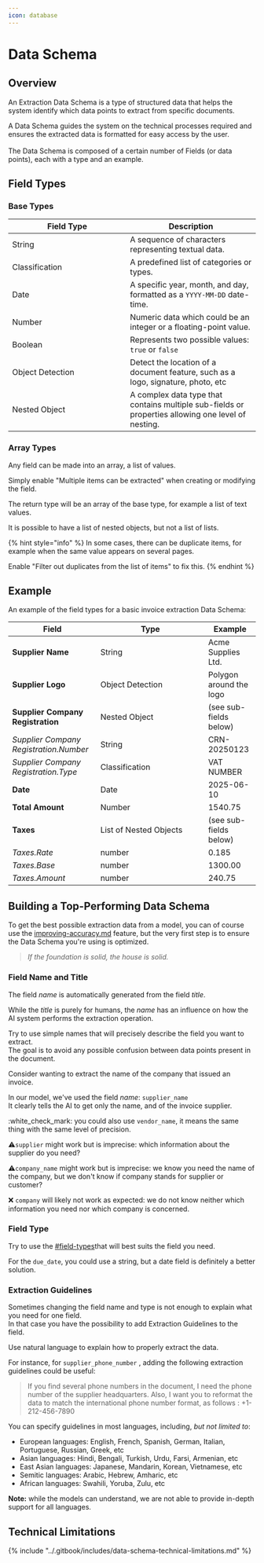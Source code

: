```yaml
---
icon: database
---
```


# Data Schema

## Overview&#x20;

An Extraction Data Schema is a type of structured data that helps the system identify which data points to extract from specific documents.

A Data Schema guides the system on the technical processes required and ensures the extracted data is formatted for easy access by the user.\
\
The Data Schema is composed of a certain number of Fields (or data points), each with a type and an example.

## Field Types

### Base Types

<table><thead><tr><th width="224">Field Type</th><th>Description</th></tr></thead><tbody><tr><td>String</td><td>A sequence of characters representing textual data.</td></tr><tr><td>Classification</td><td>A predefined list of categories or types.</td></tr><tr><td>Date</td><td>A specific year, month, and day, formatted as a <code>YYYY-MM-DD</code> date-time.</td></tr><tr><td>Number</td><td>Numeric data which could be an integer or a floating-point value.</td></tr><tr><td>Boolean</td><td>Represents two possible values: <code>true</code> or <code>false</code></td></tr><tr><td>Object Detection</td><td>Detect the location of a document feature, such as a logo, signature, photo, etc</td></tr><tr><td>Nested Object</td><td>A complex data type that contains multiple sub-fields or properties allowing one level of nesting.</td></tr></tbody></table>

### **Array Types**

Any field can be made into an array, a list of values.

Simply enable "Multiple items can be extracted" when creating or modifying the field.

The return type will be an array of the base type, for example a list of text values.

It is possible to have a list of nested objects, but not a list of lists.

{% hint style="info" %}
In some cases, there can be duplicate items, for example when the same value appears on several pages.

Enable "Filter out duplicates from the list of items" to fix this.
{% endhint %}

## **Example**

An example of the field types for a basic invoice extraction Data Schema:

<table><thead><tr><th>Field</th><th width="203.5">Type</th><th>Example</th></tr></thead><tbody><tr><td><strong>Supplier Name</strong></td><td>String</td><td>Acme Supplies Ltd.</td></tr><tr><td><strong>Supplier Logo</strong></td><td>Object Detection</td><td>Polygon around the logo</td></tr><tr><td><strong>Supplier Company Registration</strong></td><td>Nested Object</td><td>(see sub-fields below)</td></tr><tr><td><em>Supplier Company Registration.Number</em></td><td>String</td><td>CRN-20250123</td></tr><tr><td><em>Supplier Company Registration.Type</em></td><td>Classification</td><td>VAT NUMBER</td></tr><tr><td><strong>Date</strong></td><td>Date</td><td>2025-06-10</td></tr><tr><td><strong>Total Amount</strong></td><td>Number</td><td>1540.75</td></tr><tr><td><strong>Taxes</strong></td><td>List of Nested Objects</td><td>(see sub-fields below)</td></tr><tr><td><em>Taxes.Rate</em></td><td>number</td><td>0.185</td></tr><tr><td><em>Taxes.Base</em></td><td>number</td><td>1300.00</td></tr><tr><td><em>Taxes.Amount</em></td><td>number</td><td>240.75</td></tr></tbody></table>

## Building a Top-Performing Data Schema

To get the best possible extraction data from a model, you can of course use the [improving-accuracy.md](optional-features/improving-accuracy.md "mention") feature, but the very first step is to ensure the Data Schema you're using is optimized.&#x20;

> _If the foundation is solid, the house is solid._

### **Field Name and Title**

The field _name_ is automatically generated from the field _title_.

While the _title_ is purely for humans, the _name_ has an influence on how the AI system performs the extraction operation.

Try to use simple names that will precisely describe the field you want to extract.\
The goal is to avoid any possible confusion between data points present in the document.

Consider wanting to extract the name of the company that issued an invoice.

In our model, we've used the field _name_:  `supplier_name`\
It clearly tells the AI to get only the name, and of the invoice supplier.

:white\_check\_mark: you could also use `vendor_name`, it means the same thing with the same level of precision.

:warning:`supplier` might work but is imprecise: which information about the supplier do you need?

:warning:`company_name` might work but is imprecise: we know you need the name of the company, but we don't know if company stands for supplier or customer?

:x:  `company` will likely not work as expected: we do not know neither which information you need nor which company is concerned.

### Field Type

Try to use the [#field-types](data-schema.md#field-types "mention")that will best suits the field you need.

For the `due_date`, you could use a string, but a date field is definitely a better solution.

### Extraction Guidelines

Sometimes changing the field name and type is not enough to explain what you need for one field.\
In that case you have the possibility to add Extraction Guidelines to the field.

Use natural language to explain how to properly extract the data.

For instance, for `supplier_phone_number` , adding the following extraction guidelines could be useful:&#x20;

> If you find several phone numbers in the document, I need the phone number of the supplier headquarters. Also, I want you to reformat the data to match the international phone number format, as follows : +1-212-456-7890

You can specify guidelines in most languages, including, _but not limited to_:

* European languages: English, French, Spanish, German, Italian, Portuguese, Russian, Greek, etc
* Asian languages: Hindi, Bengali, Turkish, Urdu, Farsi, Armenian, etc
* East Asian languages: Japanese, Mandarin, Korean, Vietnamese, etc
* Semitic languages: Arabic, Hebrew, Amharic, etc
* African languages: Swahili, Yoruba, Zulu, etc

**Note:** while the models can understand, we are not able to provide in-depth support for all languages.

## Technical Limitations

{% include "../.gitbook/includes/data-schema-technical-limitations.md" %}
